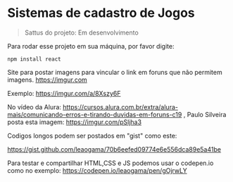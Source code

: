 <h1>Sistemas de cadastro de Jogos</h1>

> Sattus do projeto: Em desenvolvimento

Para rodar esse projeto em sua máquina, por favor digite:

```
npm install react
```

Site para postar imagens para vincular o link em foruns que não permitem imagens. https://imgur.com

Exemplo: https://imgur.com/a/8Xszy6F

No vídeo da Alura: https://cursos.alura.com.br/extra/alura-mais/comunicando-erros-e-tirando-duvidas-em-foruns-c19 ,
Paulo Silveira posta esta imagem: https://imgur.com/pSljha3

Codigos longos podem ser postados em "gist" como este:

https://gist.github.com/leaogama/70b6eefed09774e6e556dca89e5a41be

Para testar e compartilhar HTML,CSS e JS podemos usar o codepen.io como no exemplo:
https://codepen.io/leaogama/pen/gOjrwLY
